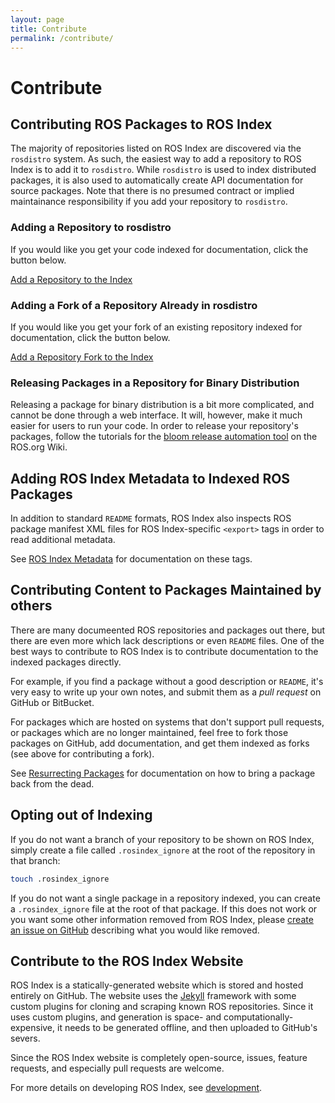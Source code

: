 ```yaml
---
layout: page
title: Contribute
permalink: /contribute/
---
```


# Contribute

## Contributing ROS Packages to ROS Index

The majority of repositories listed on ROS Index are discovered via the
`rosdistro` system. As such, the easiest way to add a repository to ROS Index
is to add it to `rosdistro`. While `rosdistro` is used to index distributed
packages, it is also used to automatically create API documentation for source
packages. Note that there is no presumed contract or implied maintainance
responsibility if you add your repository to `rosdistro`.

### Adding a Repository to rosdistro

If you would like you get your code indexed for documentation, click the
button below.

<a type="button" href="/contribute/add_repo" class="btn btn-success">Add a Repository to the Index</a>

### Adding a Fork of a Repository Already in rosdistro

If you would like you get your fork of an existing repository indexed for
documentation, click the button below.

<a type="button" href="/contribute/add_fork" class="btn btn-success disabled">Add a Repository Fork to the Index</a>

### Releasing Packages in a Repository for Binary Distribution

Releasing a package for binary distribution is a bit more complicated, and
cannot be done through a web interface. It will, however, make it much
easier for users to run your code. In order to release your repository's
packages, follow the tutorials for the [bloom release automation
tool](http://wiki.ros.org/bloom) on the ROS.org Wiki.

## Adding ROS Index Metadata to Indexed ROS Packages

In addition to standard `README` formats, ROS Index also inspects ROS package
manifest XML files for ROS Index-specific `<export>` tags in order to read
additional metadata.

See [ROS Index Metadata](/contribute/metadata) for documentation on these tags.

## Contributing Content to Packages Maintained by others

There are many documeented ROS repositories and packages out there, but
there are even more which lack descriptions or even `README` files. One of
the best ways to contribute to ROS Index is to contribute documentation to
the indexed packages directly. 

For example, if you find a package without a good description or `README`,
it's very easy to write up your own notes, and submit them as a <em>pull
request</em> on GitHub or BitBucket. 

For packages which are hosted on systems that don't support pull requests, or
packages which are no longer maintained, feel free to fork those packages on
GitHub, add documentation, and get them indexed as forks (see above for
contributing a fork).

See [Resurrecting Packages](/contribute/resurrect) for documentation on how to
bring a package back from the dead.

## Opting out of Indexing

If you do not want a branch of your repository to be shown on ROS Index, simply
create a file called `.rosindex_ignore` at the root of the repository in that
branch:

```bash
touch .rosindex_ignore
```

If you do not want a single package in a repository indexed, you can create
a `.rosindex_ignore` file at the root of that package. If this does not work or
you want some other information removed from ROS Index, please [create an issue
on GitHub](https://github.com/rosindex/rosindex.github.io/issues/new?title=%5BREMOVAL%20REQUEST%5D%20)
describing what you would like removed.

## Contribute to the ROS Index Website

ROS Index is a statically-generated website which is stored and hosted
entirely on GitHub. The website uses the [Jekyll](http://jekyllrb.com) framework with some custom plugins
for cloning and scraping known ROS repositories. Since it uses custom
plugins, and generation is space- and computationally-expensive, it needs
to be generated offline, and then uploaded to GitHub's severs.

Since the ROS Index website is completely open-source, issues, feature
requests, and especially pull requests are welcome.

For more details on developing ROS Index, see [development](/development).
